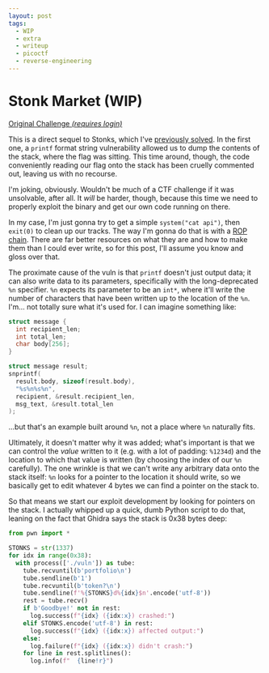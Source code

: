 ```yaml
---
layout: post
tags:
  - WIP
  - extra
  - writeup
  - picoctf
  - reverse-engineering
---
```


# Stonk Market (WIP)

[Original Challenge *(requires login)*](https://play.picoctf.org/practice/challenge/164)

This is a direct sequel to Stonks, which I've [previously solved](/sjqruaw/stonks/).
In the first one, a `printf` format string vulnerability allowed us to dump the contents of the stack, where the flag was sitting.
This time around, though, the code conveniently reading our flag onto the stack has been cruelly commented out, leaving us with no recourse.

I'm joking, obviously.
Wouldn't be much of a CTF challenge if it was unsolvable, after all.
It *will* be harder, though, because this time we need to properly exploit the binary and get our own code running on there.

In my case, I'm just gonna try to get a simple `system("cat api")`, then `exit(0)` to clean up our tracks.
The way I'm gonna do that is with a [ROP chain](https://en.wikipedia.org/wiki/Return-oriented_programming).
There are far better resources on what they are and how to make them than I could ever write, so for this post, I'll assume you know and gloss over that.

The proximate cause of the vuln is that `printf` doesn't just output data; it can also write data to its parameters, specifically with the long-deprecated `%n` specifier.
`%n` expects its parameter to be an `int*`, where it'll write the number of characters that have been written up to the location of the `%n`.
I'm... not totally sure what it's used for.
I can imagine something like:

```c
struct message {
  int recipient_len;
  int total_len;
  char body[256];
}

struct message result;
snprintf(
  result.body, sizeof(result.body),
  "%s%n%s%n",
  recipient, &result.recipient_len,
  msg_text, &result.total_len
);
```

...but that's an example built around `%n`, not a place where `%n` naturally fits.

Ultimately, it doesn't matter why it was added; what's important is that we can control the _value_ written to it (e.g. with a lot of padding: `%1234d`) and the location to which that value is written (by choosing the index of our `%n` carefully).
The one wrinkle is that we can't write any arbitrary data onto the stack itself:
`%n` looks for a pointer to the location it should write, so we basically get to edit whatever 4 bytes we can find a pointer on the stack to.

So that means we start our exploit development by looking for pointers on the stack.
I actually whipped up a quick, dumb Python script to do that, leaning on the fact that Ghidra says the stack is 0x38 bytes deep:

```py
from pwn import *

STONKS = str(1337)
for idx in range(0x38):
  with process(['./vuln']) as tube:
    tube.recvuntil(b'portfolio\n')
    tube.sendline(b'1')
    tube.recvuntil(b'token?\n')
    tube.sendline(f'%{STONKS}d%{idx}$n'.encode('utf-8'))
    rest = tube.recv()
    if b'Goodbye!' not in rest:
      log.success(f"{idx} ({idx:x}) crashed:")
    elif STONKS.encode('utf-8') in rest:
      log.success(f"{idx} ({idx:x}) affected output:")
    else:
      log.failure(f"{idx} ({idx:x}) didn't crash:")
    for line in rest.splitlines():
      log.info(f"  {line!r}")
```


